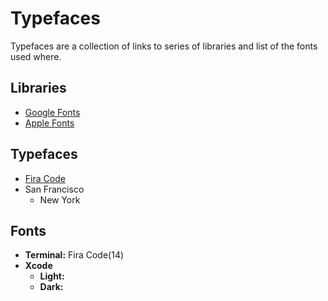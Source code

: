 # Typefaces

Typefaces are a collection of links to series of libraries and list of the fonts used where.

## Libraries

- [Google Fonts](https://fonts.google.com)
- [Apple Fonts](https://developer.apple.com/fonts/)

## Typefaces

- [Fira Code](https://fonts.google.com/specimen/Fira+Code?query=Fira+Code)
- San Francisco
	- New York

## Fonts

- **Terminal:** Fira Code(14)
- **Xcode**
	- **Light:**
	- **Dark:** 
